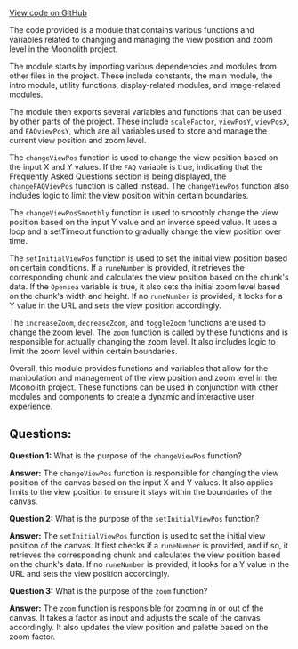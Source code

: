 [View code on GitHub](https://github.com/LaGuerrePiece/moonolith/src/display/view.js)

The code provided is a module that contains various functions and variables related to changing and managing the view position and zoom level in the Moonolith project. 

The module starts by importing various dependencies and modules from other files in the project. These include constants, the main module, the intro module, utility functions, display-related modules, and image-related modules. 

The module then exports several variables and functions that can be used by other parts of the project. These include `scaleFactor`, `viewPosY`, `viewPosX`, and `FAQviewPosY`, which are all variables used to store and manage the current view position and zoom level. 

The `changeViewPos` function is used to change the view position based on the input X and Y values. If the `FAQ` variable is true, indicating that the Frequently Asked Questions section is being displayed, the `changeFAQViewPos` function is called instead. The `changeViewPos` function also includes logic to limit the view position within certain boundaries. 

The `changeViewPosSmoothly` function is used to smoothly change the view position based on the input Y value and an inverse speed value. It uses a loop and a setTimeout function to gradually change the view position over time. 

The `setInitialViewPos` function is used to set the initial view position based on certain conditions. If a `runeNumber` is provided, it retrieves the corresponding chunk and calculates the view position based on the chunk's data. If the `Opensea` variable is true, it also sets the initial zoom level based on the chunk's width and height. If no `runeNumber` is provided, it looks for a Y value in the URL and sets the view position accordingly. 

The `increaseZoom`, `decreaseZoom`, and `toggleZoom` functions are used to change the zoom level. The `zoom` function is called by these functions and is responsible for actually changing the zoom level. It also includes logic to limit the zoom level within certain boundaries. 

Overall, this module provides functions and variables that allow for the manipulation and management of the view position and zoom level in the Moonolith project. These functions can be used in conjunction with other modules and components to create a dynamic and interactive user experience.
## Questions: 
 **Question 1:** What is the purpose of the `changeViewPos` function?

**Answer:** The `changeViewPos` function is responsible for changing the view position of the canvas based on the input X and Y values. It also applies limits to the view position to ensure it stays within the boundaries of the canvas.

**Question 2:** What is the purpose of the `setInitialViewPos` function?

**Answer:** The `setInitialViewPos` function is used to set the initial view position of the canvas. It first checks if a `runeNumber` is provided, and if so, it retrieves the corresponding chunk and calculates the view position based on the chunk's data. If no `runeNumber` is provided, it looks for a Y value in the URL and sets the view position accordingly.

**Question 3:** What is the purpose of the `zoom` function?

**Answer:** The `zoom` function is responsible for zooming in or out of the canvas. It takes a factor as input and adjusts the scale of the canvas accordingly. It also updates the view position and palette based on the zoom factor.